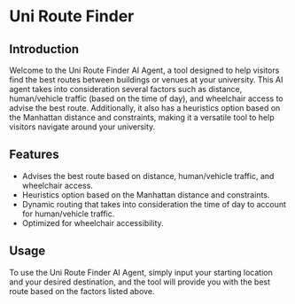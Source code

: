 # Uni Route Finder
## Introduction

Welcome to the Uni Route Finder AI Agent, a tool designed to help visitors find the best routes between buildings or venues at your university. This AI agent takes into consideration several factors such as distance, human/vehicle traffic (based on the time of day), and wheelchair access to advise the best route. Additionally, it also has a heuristics option based on the Manhattan distance and constraints, making it a versatile tool to help visitors navigate around your university.

## Features

* Advises the best route based on distance, human/vehicle traffic, and wheelchair access.
* Heuristics option based on the Manhattan distance and constraints.
* Dynamic routing that takes into consideration the time of day to account for human/vehicle traffic.
* Optimized for wheelchair accessibility.

## Usage

To use the Uni Route Finder AI Agent, simply input your starting location and your desired destination, and the tool will provide you with the best route based on the factors listed above.
